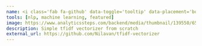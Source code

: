 ```yaml
---
name: <i class='fab fa-github' data-toggle='tooltip' data-placement='bottom' data-delay='250'></i> |&nbsp;Tfidf Vectorizer
tools: [nlp, machine learning, featured]
image: https://www.analyticssteps.com/backend/media/thumbnail/139550/6548071_1574075700_NLP.jpg
description: Simple tfidf vectorizer from scratch
external_url: https://github.com/Nilavan/tfidf-vectorizer
---
```


